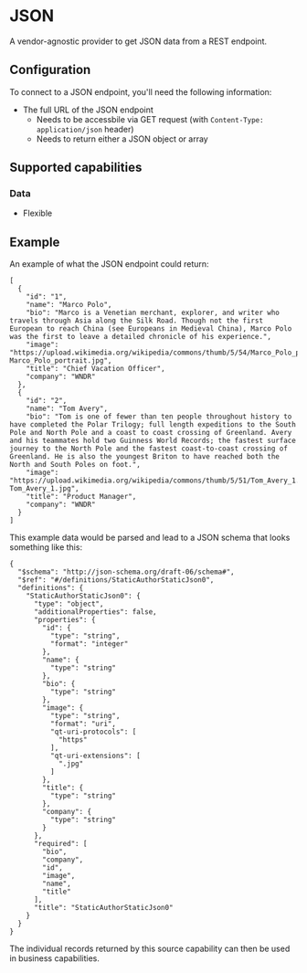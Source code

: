 # JSON

A vendor-agnostic provider to get JSON data from a REST endpoint.

## Configuration

To connect to a JSON endpoint, you'll need the following information:
* The full URL of the JSON endpoint
  * Needs to be accessbile via GET request (with `Content-Type: application/json` header)
  * Needs to return either a JSON object or array

## Supported capabilities

### Data
* Flexible

## Example

An example of what the JSON endpoint could return:

```
[
  {
    "id": "1",
    "name": "Marco Polo",
    "bio": "Marco is a Venetian merchant, explorer, and writer who travels through Asia along the Silk Road. Though not the first European to reach China (see Europeans in Medieval China), Marco Polo was the first to leave a detailed chronicle of his experience.",
    "image": "https://upload.wikimedia.org/wikipedia/commons/thumb/5/54/Marco_Polo_portrait.jpg/220px-Marco_Polo_portrait.jpg",
    "title": "Chief Vacation Officer",
    "company": "WNDR"
  },
  {
    "id": "2",
    "name": "Tom Avery",
    "bio": "Tom is one of fewer than ten people throughout history to have completed the Polar Trilogy; full length expeditions to the South Pole and North Pole and a coast to coast crossing of Greenland. Avery and his teammates hold two Guinness World Records; the fastest surface journey to the North Pole and the fastest coast-to-coast crossing of Greenland. He is also the youngest Briton to have reached both the North and South Poles on foot.",
    "image": "https://upload.wikimedia.org/wikipedia/commons/thumb/5/51/Tom_Avery_1.jpg/220px-Tom_Avery_1.jpg",
    "title": "Product Manager",
    "company": "WNDR"
  }
]
```

This example data would be parsed and lead to a JSON schema that looks something like this:

```
{
  "$schema": "http://json-schema.org/draft-06/schema#",
  "$ref": "#/definitions/StaticAuthorStaticJson0",
  "definitions": {
    "StaticAuthorStaticJson0": {
      "type": "object",
      "additionalProperties": false,
      "properties": {
        "id": {
          "type": "string",
          "format": "integer"
        },
        "name": {
          "type": "string"
        },
        "bio": {
          "type": "string"
        },
        "image": {
          "type": "string",
          "format": "uri",
          "qt-uri-protocols": [
            "https"
          ],
          "qt-uri-extensions": [
            ".jpg"
          ]
        },
        "title": {
          "type": "string"
        },
        "company": {
          "type": "string"
        }
      },
      "required": [
        "bio",
        "company",
        "id",
        "image",
        "name",
        "title"
      ],
      "title": "StaticAuthorStaticJson0"
    }
  }
}
```

The individual records returned by this source capability can then be used in business capabilities.
